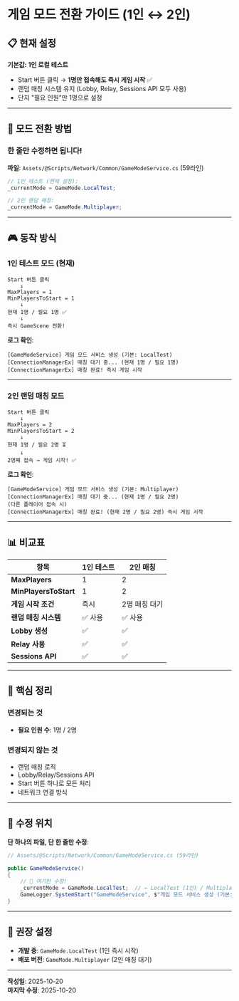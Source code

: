 # 게임 모드 전환 가이드 (1인 ↔ 2인)

## 📋 현재 설정

**기본값: 1인 로컬 테스트**
- Start 버튼 클릭 → **1명만 접속해도 즉시 게임 시작** ✅
- 랜덤 매칭 시스템 유지 (Lobby, Relay, Sessions API 모두 사용)
- 단지 "필요 인원"만 1명으로 설정

---

## 🔄 모드 전환 방법

### **한 줄만 수정하면 됩니다!**

**파일**: `Assets/@Scripts/Network/Common/GameModeService.cs` (59라인)

```csharp
// 1인 테스트 (현재 설정):
_currentMode = GameMode.LocalTest;

// 2인 랜덤 매칭:
_currentMode = GameMode.Multiplayer;
```

---

## 🎮 동작 방식

### 1인 테스트 모드 (현재)
```
Start 버튼 클릭
    ↓
MaxPlayers = 1
MinPlayersToStart = 1
    ↓
현재 1명 / 필요 1명 ✅
    ↓
즉시 GameScene 전환!
```

**로그 확인**:
```
[GameModeService] 게임 모드 서비스 생성 (기본: LocalTest)
[ConnectionManagerEx] 매칭 대기 중... (현재 1명 / 필요 1명)
[ConnectionManagerEx] 매칭 완료! 즉시 게임 시작
```

---

### 2인 랜덤 매칭 모드

```
Start 버튼 클릭
    ↓
MaxPlayers = 2
MinPlayersToStart = 2
    ↓
현재 1명 / 필요 2명 ⏳
    ↓
2명째 접속 → 게임 시작! ✅
```

**로그 확인**:
```
[GameModeService] 게임 모드 서비스 생성 (기본: Multiplayer)
[ConnectionManagerEx] 매칭 대기 중... (현재 1명 / 필요 2명)
(다른 플레이어 접속 시)
[ConnectionManagerEx] 매칭 완료! (현재 2명 / 필요 2명) 즉시 게임 시작
```

---

## 📊 비교표

| 항목 | 1인 테스트 | 2인 매칭 |
|------|----------|---------|
| **MaxPlayers** | 1 | 2 |
| **MinPlayersToStart** | 1 | 2 |
| **게임 시작 조건** | 즉시 | 2명 매칭 대기 |
| **랜덤 매칭 시스템** | ✅ 사용 | ✅ 사용 |
| **Lobby 생성** | ✅ | ✅ |
| **Relay 사용** | ✅ | ✅ |
| **Sessions API** | ✅ | ✅ |

---

## 🎯 핵심 정리

### 변경되는 것
- **필요 인원 수**: 1명 / 2명

### 변경되지 않는 것
- 랜덤 매칭 로직
- Lobby/Relay/Sessions API
- Start 버튼 하나로 모든 처리
- 네트워크 연결 방식

---

## 📝 수정 위치

**단 하나의 파일, 단 한 줄만 수정**:

```csharp
// Assets/@Scripts/Network/Common/GameModeService.cs (59라인)

public GameModeService()
{
    // 🔧 여기만 수정!
    _currentMode = GameMode.LocalTest;  // ← LocalTest (1인) / Multiplayer (2인)
    GameLogger.SystemStart("GameModeService", $"게임 모드 서비스 생성 (기본: {_currentMode})");
}
```

---

## 🚀 권장 설정

- **개발 중**: `GameMode.LocalTest` (1인 즉시 시작)
- **배포 버전**: `GameMode.Multiplayer` (2인 매칭 대기)

---

**작성일**: 2025-10-20  
**마지막 수정**: 2025-10-20
